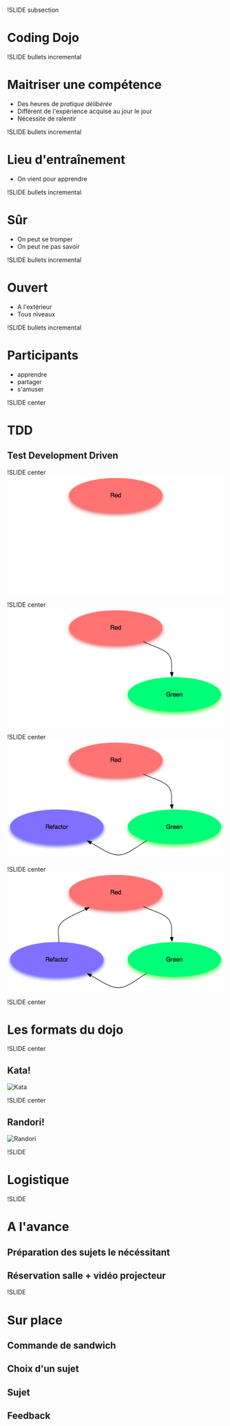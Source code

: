 ﻿!SLIDE subsection
# Coding Dojo

!SLIDE bullets incremental
# Maitriser une compétence
* Des heures de *pratique délibérée*
* Différent de l'expérience acquise au jour le jour
* Nécessite de ralentir

!SLIDE bullets incremental
# Lieu d'entraînement
* On vient pour apprendre

!SLIDE bullets incremental
# Sûr
* On peut se tromper
* On peut ne pas savoir

!SLIDE bullets incremental
# Ouvert
* A l'extérieur
* Tous niveaux

!SLIDE bullets incremental
# Participants
* apprendre
* partager
* s'amuser

!SLIDE center
# TDD
## Test Development Driven

!SLIDE center
![Red-Green-Refactor](Red-Green-Refactor-1.png)

!SLIDE center
![Red-Green-Refactor](Red-Green-Refactor-2.png)

!SLIDE center
![Red-Green-Refactor](Red-Green-Refactor-3.png)

!SLIDE center
![Red-Green-Refactor](Red-Green-Refactor-4.png)

!SLIDE center
# Les formats du dojo

!SLIDE center
## Kata!
![Kata](Kata.png)

!SLIDE center
## Randori!
![Randori](Randori.png)

!SLIDE
# Logistique

!SLIDE
# A l'avance
## Préparation des sujets le nécéssitant
## Réservation salle + vidéo projecteur

!SLIDE
# Sur place
## Commande de sandwich
## Choix d'un sujet
## Sujet
## Feedback
